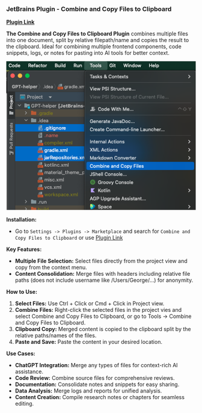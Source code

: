 ### JetBrains Plugin - Combine and Copy Files to Clipboard

**[Plugin Link](https://plugins.jetbrains.com/plugin/24753-combine-and-copy-files-to-clipboard/)**

**The Combine and Copy Files to Clipboard Plugin** combines multiple files into one document, split by relative filepath/name and copies the result to the clipboard.
Ideal for combining multiple frontend components, code snippets, logs, or notes for pasting into AI tools for better context.

![img.png](img.png)


**Installation:**
- Go to `Settings -> Plugins -> Marketplace` and search for `Combine and Copy Files to Clipboard` or use [Plugin Link]([https://plugins.jetbrains.com/plugin/24753-combine-and-copy-files-to-clipboard])

**Key Features:**
- **Multiple File Selection:** Select files directly from the project view and copy from the context menu.
- **Content Consolidation:** Merge files with headers including relative file paths (does not include username like /Users/George/...) for anonymity.

**How to Use:**
1. **Select Files:** Use Ctrl + Click or Cmd + Click in Project view.
2. **Combine Files:** Right-click the selected files in the project vies and select Combine and Copy Files to Clipboard, or go to Tools -> Combine and Copy Files to Clipboard.
3. **Clipboard Copy:** Merged content is copied to the clipboard split by the relative paths/names of the files.
4. **Paste and Save:** Paste the content in your desired location.

**Use Cases:**
- **ChatGPT Integration:** Merge any types of files for context-rich AI assistance.
- **Code Review:** Combine source files for comprehensive reviews.
- **Documentation:** Consolidate notes and snippets for easy sharing.
- **Data Analysis:** Merge logs and reports for unified analysis.
- **Content Creation:** Compile research notes or chapters for seamless editing.
